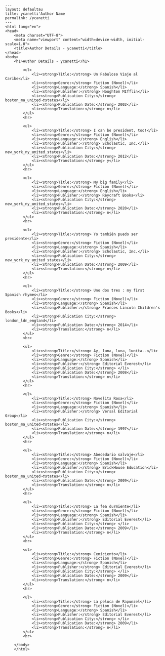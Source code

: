 
    ---
    layout: defaultau
    title: ycanetti'Author Name 
    permalink: /ycanetti
    ---
    <html lang="en">
    <head>
        <meta charset="UTF-8">
        <meta name="viewport" content="width=device-width, initial-scale=1.0">
        <title>Author Details - ycanetti</title>
    </head>
    <body>
        <h1>Author Details - ycanetti</h1>
        
            <ul>
                <li><strong>Title:</strong> Un Fabuloso Viaje al Caribe</li>
                <li><strong>Genre:</strong> Fiction (Novel)</li>
                <li><strong>Language:</strong> Spanish</li>
                <li><strong>Publisher:</strong> Houghton MIfflin</li>
                <li><strong>Publication City:</strong> boston_ma_united¬†states</li>
                <li><strong>Publication Date:</strong> 2002</li>
                <li><strong>Translation:</strong> n</li>
            </ul>
            <hr>
            
            <ul>
                <li><strong>Title:</strong> I can be president, too!</li>
                <li><strong>Genre:</strong> Fiction (Novel)</li>
                <li><strong>Language:</strong> English</li>
                <li><strong>Publisher:</strong> Scholastic, Inc.</li>
                <li><strong>Publication City:</strong> new_york_ny_united_states</li>
                <li><strong>Publication Date:</strong> 2012</li>
                <li><strong>Translation:</strong> y</li>
            </ul>
            <hr>
            
            <ul>
                <li><strong>Title:</strong> My big family</li>
                <li><strong>Genre:</strong> Fiction (Novel)</li>
                <li><strong>Language:</strong> English</li>
                <li><strong>Publisher:</strong> Reycraft Books</li>
                <li><strong>Publication City:</strong> new_york_ny_united_states</li>
                <li><strong>Publication Date:</strong> 2020</li>
                <li><strong>Translation:</strong> n</li>
            </ul>
            <hr>
            
            <ul>
                <li><strong>Title:</strong> Yo también puedo ser presidente</li>
                <li><strong>Genre:</strong> Fiction (Novel)</li>
                <li><strong>Language:</strong> Spanish</li>
                <li><strong>Publisher:</strong> Scholastic, Inc.</li>
                <li><strong>Publication City:</strong> new_york_ny_united_states</li>
                <li><strong>Publication Date:</strong> 2009</li>
                <li><strong>Translation:</strong> n</li>
            </ul>
            <hr>
            
            <ul>
                <li><strong>Title:</strong> Uno dos tres : my first Spanish rhymes</li>
                <li><strong>Genre:</strong> Fiction (Novel)</li>
                <li><strong>Language:</strong> Spanish</li>
                <li><strong>Publisher:</strong> Frances Lincoln Children's Books</li>
                <li><strong>Publication City:</strong> london_ldn_england</li>
                <li><strong>Publication Date:</strong> 2014</li>
                <li><strong>Translation:</strong> n</li>
            </ul>
            <hr>
            
            <ul>
                <li><strong>Title:</strong> Ay, luna, luna, lunita--</li>
                <li><strong>Genre:</strong> Fiction (Novel)</li>
                <li><strong>Language:</strong> Spanish</li>
                <li><strong>Publisher:</strong> Editorial Everest</li>
                <li><strong>Publication City:</strong> </li>
                <li><strong>Publication Date:</strong> 2008</li>
                <li><strong>Translation:</strong> n</li>
            </ul>
            <hr>
            
            <ul>
                <li><strong>Title:</strong> Novelita Rosa</li>
                <li><strong>Genre:</strong> Fiction (Novel)</li>
                <li><strong>Language:</strong> Spanish</li>
                <li><strong>Publisher:</strong> Versal Editorial Group</li>
                <li><strong>Publication City:</strong> boston_ma_united¬†states</li>
                <li><strong>Publication Date:</strong> 1997</li>
                <li><strong>Translation:</strong> n</li>
            </ul>
            <hr>
            
            <ul>
                <li><strong>Title:</strong> Abecedario salvaje</li>
                <li><strong>Genre:</strong> Fiction (Novel)</li>
                <li><strong>Language:</strong> Spanish</li>
                <li><strong>Publisher:</strong> BrickHouse Education</li>
                <li><strong>Publication City:</strong> boston_ma_united¬†states</li>
                <li><strong>Publication Date:</strong> 2009</li>
                <li><strong>Translation:</strong> n</li>
            </ul>
            <hr>
            
            <ul>
                <li><strong>Title:</strong> La fea durmiente</li>
                <li><strong>Genre:</strong> Fiction (Novel)</li>
                <li><strong>Language:</strong> Spanish</li>
                <li><strong>Publisher:</strong> Editorial Everest</li>
                <li><strong>Publication City:</strong> </li>
                <li><strong>Publication Date:</strong> 2009</li>
                <li><strong>Translation:</strong> n</li>
            </ul>
            <hr>
            
            <ul>
                <li><strong>Title:</strong> Ceniciento</li>
                <li><strong>Genre:</strong> Fiction (Novel)</li>
                <li><strong>Language:</strong> Spanish</li>
                <li><strong>Publisher:</strong> Editorial Everest</li>
                <li><strong>Publication City:</strong> </li>
                <li><strong>Publication Date:</strong> 2009</li>
                <li><strong>Translation:</strong> n</li>
            </ul>
            <hr>
            
            <ul>
                <li><strong>Title:</strong> La peluca de Rapunzel</li>
                <li><strong>Genre:</strong> Fiction (Novel)</li>
                <li><strong>Language:</strong> Spanish</li>
                <li><strong>Publisher:</strong> Editorial Everest</li>
                <li><strong>Publication City:</strong> </li>
                <li><strong>Publication Date:</strong> 2009</li>
                <li><strong>Translation:</strong> n</li>
            </ul>
            <hr>
            
        </body>
        </html>
        